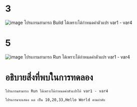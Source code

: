 # 3 #
![image](https://github.com/ThanaloekKaisai/03376836-OOP-2566-Lab-04/assets/144195683/b762ed9c-8c92-42f2-a909-f40d2ed70b63)
โปรแกรมสามารถ Build ได้เพราะได้กำหนดค่าตัวแปร var1 - var4
# 5 #
![image](https://github.com/ThanaloekKaisai/03376836-OOP-2566-Lab-04/assets/144195683/df33ee06-f6b1-412a-a86c-d0a2530aca35)
โปรแกรมสามารถ Run ได้เพราะได้กำหนดค่าตัวแปร var1 - var4

# อธิบายสิ่งที่พบในการทดลอง #
```
โปรแกรมสามารถ Run ได้เพราะได้กำหนดค่าตัวแปรให้ var1 - var4

โปรแกรมจะแสดง ผล เป็น 10,20,33,Hello World ตามลำดับ
